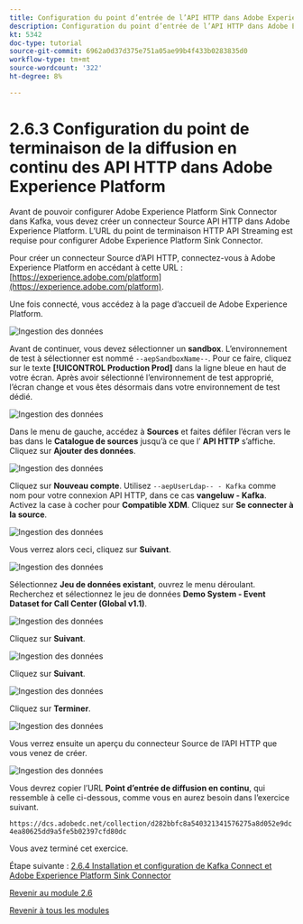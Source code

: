 ```yaml
---
title: Configuration du point d’entrée de l’API HTTP dans Adobe Experience Platform
description: Configuration du point d’entrée de l’API HTTP dans Adobe Experience Platform
kt: 5342
doc-type: tutorial
source-git-commit: 6962a0d37d375e751a05ae99b4f433b0283835d0
workflow-type: tm+mt
source-wordcount: '322'
ht-degree: 8%

---
```


# 2.6.3 Configuration du point de terminaison de la diffusion en continu des API HTTP dans Adobe Experience Platform

Avant de pouvoir configurer Adobe Experience Platform Sink Connector dans Kafka, vous devez créer un connecteur Source API HTTP dans Adobe Experience Platform. L’URL du point de terminaison HTTP API Streaming est requise pour configurer Adobe Experience Platform Sink Connector.

Pour créer un connecteur Source d’API HTTP, connectez-vous à Adobe Experience Platform en accédant à cette URL : [https://experience.adobe.com/platform](https://experience.adobe.com/platform).

Une fois connecté, vous accédez à la page d’accueil de Adobe Experience Platform.

![Ingestion des données](./../../../modules/datacollection/module1.2/images/home.png)

Avant de continuer, vous devez sélectionner un **sandbox**. L’environnement de test à sélectionner est nommé ``--aepSandboxName--``. Pour ce faire, cliquez sur le texte **[!UICONTROL Production Prod]** dans la ligne bleue en haut de votre écran. Après avoir sélectionné l’environnement de test approprié, l’écran change et vous êtes désormais dans votre environnement de test dédié.

![Ingestion des données](./../../../modules/datacollection/module1.2/images/sb1.png)

Dans le menu de gauche, accédez à **Sources** et faites défiler l’écran vers le bas dans le **Catalogue de sources** jusqu’à ce que l’ **API HTTP** s’affiche. Cliquez sur **Ajouter des données**.

![Ingestion des données](./images/kaep1.png)

Cliquez sur **Nouveau compte**. Utilisez `--aepUserLdap-- - Kafka` comme nom pour votre connexion API HTTP, dans ce cas **vangeluw - Kafka**. Activez la case à cocher pour **Compatible XDM**. Cliquez sur **Se connecter à la source**.

![Ingestion des données](./images/kaep2.png)

Vous verrez alors ceci, cliquez sur **Suivant**.

![Ingestion des données](./images/kaep3.png)

Sélectionnez **Jeu de données existant**, ouvrez le menu déroulant. Recherchez et sélectionnez le jeu de données **Demo System - Event Dataset for Call Center (Global v1.1)**.

![Ingestion des données](./images/kaep4.png)

Cliquez sur **Suivant**.

![Ingestion des données](./images/kaep6.png)

Cliquez sur **Suivant**.

![Ingestion des données](./images/kaep7.png)

Cliquez sur **Terminer**.

![Ingestion des données](./images/kaep8.png)

Vous verrez ensuite un aperçu du connecteur Source de l’API HTTP que vous venez de créer.

![Ingestion des données](./images/kaep9.png)

Vous devrez copier l’URL **Point d’entrée de diffusion en continu**, qui ressemble à celle ci-dessous, comme vous en aurez besoin dans l’exercice suivant.

`https://dcs.adobedc.net/collection/d282bbfc8a540321341576275a8d052e9dc4ea80625dd9a5fe5b02397cfd80dc`

Vous avez terminé cet exercice.

Étape suivante : [2.6.4 Installation et configuration de Kafka Connect et Adobe Experience Platform Sink Connector](./ex4.md)

[Revenir au module 2.6](./aep-apache-kafka.md)

[Revenir à tous les modules](../../../overview.md)
